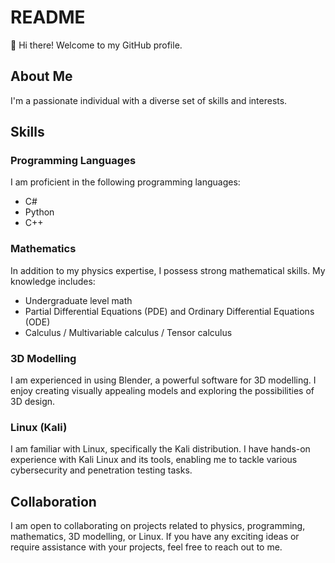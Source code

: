 # README

👋 Hi there! Welcome to my GitHub profile.

## About Me
I'm a passionate individual with a diverse set of skills and interests. 

## Skills

### Programming Languages

I am proficient in the following programming languages:

- C#
- Python
- C++

### Mathematics

In addition to my physics expertise, I possess strong mathematical skills. My knowledge includes:
- Undergraduate level math
- Partial Differential Equations (PDE) and Ordinary Differential Equations (ODE)
- Calculus / Multivariable calculus / Tensor calculus

### 3D Modelling

I am experienced in using Blender, a powerful software for 3D modelling. I enjoy creating visually appealing models and exploring the possibilities of 3D design.

### Linux (Kali)

I am familiar with Linux, specifically the Kali distribution. I have hands-on experience with Kali Linux and its tools, enabling me to tackle various cybersecurity and penetration testing tasks.

## Collaboration
I am open to collaborating on projects related to physics, programming, mathematics, 3D modelling, or Linux. If you have any exciting ideas or require assistance with your projects, feel free to reach out to me.

